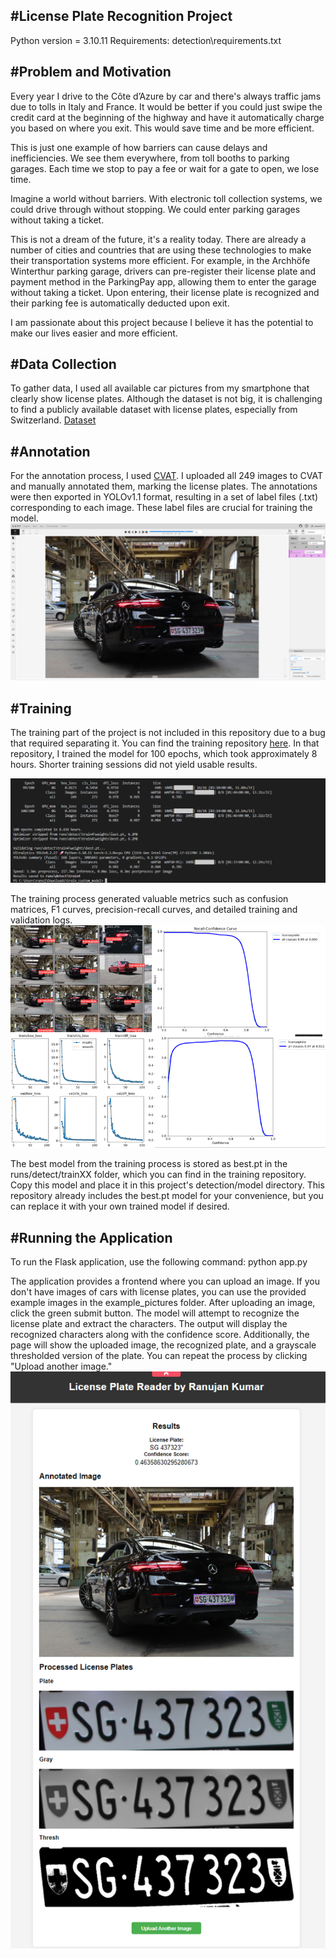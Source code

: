 #License Plate Recognition Project
------------------

Python version = 3.10.11
Requirements: detection\requirements.txt

#Problem and Motivation
------------------
Every year I drive to the Côte d’Azure by car and there's always traffic jams due to tolls in Italy and France. It would be better if you could just swipe the credit card at the beginning of the highway and have it automatically charge you based on where you exit. This would save time and be more efficient.

This is just one example of how barriers can cause delays and inefficiencies. We see them everywhere, from toll booths to parking garages. Each time we stop to pay a fee or wait for a gate to open, we lose time.

Imagine a world without barriers. With electronic toll collection systems, we could drive through without stopping. We could enter parking garages without taking a ticket.

This is not a dream of the future, it's a reality today. There are already a number of cities and countries that are using these technologies to make their transportation systems more efficient. For example, in the Archhöfe Winterthur parking garage, drivers can pre-register their license plate and payment method in the ParkingPay app, allowing them to enter the garage without taking a ticket. Upon entering, their license plate is recognized and their parking fee is automatically deducted upon exit.

I am passionate about this project because I believe it has the potential to make our lives easier and more efficient.

#Data Collection
------------------
To gather data, I used all available car pictures from my smartphone that clearly show license plates. Although the dataset is not big, it is challenging to find a publicly available dataset with license plates, especially from Switzerland. [Dataset](https://github.com/rankum26/licenseplate-recognition-training-kumarran26/tree/main/data_new/images/train) 

#Annotation
------------------
For the annotation process, I used [CVAT](https://www.cvat.ai/). I uploaded all 249 images to CVAT and manually annotated them, marking the license plates. The annotations were then exported in YOLOv1.1 format, resulting in a set of label files (.txt) corresponding to each image. These label files are crucial for training the model.
![alt text](/README_pictures/image.png)

#Training
------------------
The training part of the project is not included in this repository due to a bug that required separating it. You can find the training repository [here](https://github.com/rankum26/licenseplate-recognition-training-kumarran26). In that repository, I trained the model for 100 epochs, which took approximately 8 hours. Shorter training sessions did not yield usable results.

![alt text](/README_pictures/image4.png)

The training process generated valuable metrics such as confusion matrices, F1 curves, precision-recall curves, and detailed training and validation logs.
![alt text](/README_pictures/image2.png)

The best model from the training process is stored as best.pt in the runs/detect/trainXX folder, which you can find in the training repository. Copy this model and place it in this project's detection/model directory. This repository already includes the best.pt model for your convenience, but you can replace it with your own trained model if desired.

#Running the Application
------------------
To run the Flask application, use the following command:
python app.py

The application provides a frontend where you can upload an image. If you don't have images of cars with license plates, you can use the provided example images in the example_pictures folder. After uploading an image, click the green submit button. The model will attempt to recognize the license plate and extract the characters. The output will display the recognized characters along with the confidence score.
Additionally, the page will show the uploaded image, the recognized plate, and a grayscale thresholded version of the plate. You can repeat the process by clicking "Upload another image."
![alt text](/README_pictures/image3.png)
